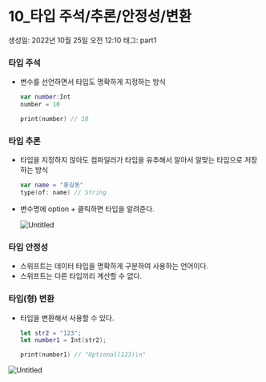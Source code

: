 # 10_타입 주석/추론/안정성/변환

생성일: 2022년 10월 25일 오전 12:10
태그: part1

### 타입 주석

- 변수를 선언하면서 타입도 명확하게 지정하는 방식
    
    ```swift
    var number:Int
    number = 10
    
    print(number) // 10
    ```
    

### 타입 추론

- 타입을 지정하지 않아도 컴파일러가 타입을 유추해서 알아서 알맞는 타입으로 저장하는 방식
    
    ```swift
    var name = "홍길동"
    type(of: name) // String
    ```
    
- 변수명에 option + 클릭하면 타입을 알려준다.
    
    ![Untitled](10_%E1%84%90%E1%85%A1%E1%84%8B%E1%85%B5%E1%86%B8%20%E1%84%8C%E1%85%AE%E1%84%89%E1%85%A5%E1%86%A8%20%E1%84%8E%E1%85%AE%E1%84%85%E1%85%A9%E1%86%AB%20%E1%84%8B%E1%85%A1%E1%86%AB%E1%84%8C%E1%85%A5%E1%86%BC%E1%84%89%E1%85%A5%E1%86%BC%20%E1%84%87%E1%85%A7%E1%86%AB%E1%84%92%E1%85%AA%E1%86%AB%2017e2151086914ef59684aa9da3e94397/Untitled.png)
    

### 타입 안정성

- 스위프트는 데이터 타입을 명확하게 구분하여 사용하는 언어이다.
- 스위프트는 다른 타입끼리 계산할 수 없다.

### 타입(형) 변환

- 타입을 변환해서 사용할 수 있다.
    
    ```swift
    let str2 = "123";
    let number1 = Int(str2);
    
    print(number1) // "Optional(123)\n"
    ```
    

![Untitled](10_%E1%84%90%E1%85%A1%E1%84%8B%E1%85%B5%E1%86%B8%20%E1%84%8C%E1%85%AE%E1%84%89%E1%85%A5%E1%86%A8%20%E1%84%8E%E1%85%AE%E1%84%85%E1%85%A9%E1%86%AB%20%E1%84%8B%E1%85%A1%E1%86%AB%E1%84%8C%E1%85%A5%E1%86%BC%E1%84%89%E1%85%A5%E1%86%BC%20%E1%84%87%E1%85%A7%E1%86%AB%E1%84%92%E1%85%AA%E1%86%AB%2017e2151086914ef59684aa9da3e94397/Untitled%201.png)